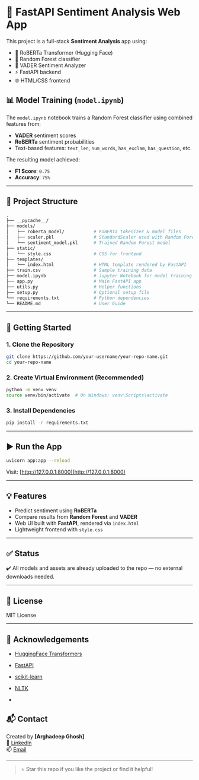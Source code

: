 # 🧠 FastAPI Sentiment Analysis Web App

This project is a full-stack **Sentiment Analysis** app using:

- 🤖 RoBERTa Transformer (Hugging Face)
- 🌲 Random Forest classifier
- 💬 VADER Sentiment Analyzer
- ⚡ FastAPI backend
- 🌐 HTML/CSS frontend

## 📊 Model Training (`model.ipynb`)

The `model.ipynb` notebook trains a Random Forest classifier using combined features from:

- **VADER** sentiment scores  
- **RoBERTa** sentiment probabilities  
- Text-based features: `text_len`, `num_words`, `has_exclam`, `has_question`, etc.

The resulting model achieved:

- **F1 Score**: `0.75`  
- **Accuracy**: `75%`  


---

## 📁 Project Structure

```bash
.
├── __pycache__/
├── models/
│   ├── roberta_model/           # RoBERTa tokenizer & model files
│   ├── scaler.pkl               # StandardScaler used with Random Forest
│   └── sentiment_model.pkl      # Trained Random Forest model
├── static/
│   └── style.css                # CSS for frontend
├── templates/
│   └── index.html               # HTML template rendered by FastAPI
├── train.csv                    # Sample training data
├── model.ipynb                  # Jupyter Notebook for model training
├── app.py                       # Main FastAPI app
├── utils.py                     # Helper functions
├── setup.py                     # Optional setup file
└── requirements.txt             # Python dependencies
└── README.md                    # User Guide

```

---

## 🚀 Getting Started

### 1. Clone the Repository

```bash
git clone https://github.com/your-username/your-repo-name.git
cd your-repo-name
```

### 2. Create Virtual Environment (Recommended)

```bash
python -m venv venv
source venv/bin/activate  # On Windows: venv\Scripts\activate
```

### 3. Install Dependencies

```bash
pip install -r requirements.txt
```

---

## ▶️ Run the App

```bash
uvicorn app:app --reload
```

Visit: [http://127.0.0.1:8000](http://127.0.0.1:8000)

---

## 💡 Features

- Predict sentiment using **RoBERTa**
- Compare results from **Random Forest** and **VADER**
- Web UI built with **FastAPI**, rendered via `index.html`
- Lightweight frontend with `style.css`

---

## ✅ Status

✔️ All models and assets are already uploaded to the repo — no external downloads needed.

---

## 📄 License

MIT License

---

## 🙏 Acknowledgements

- [HuggingFace Transformers](https://huggingface.co/)
- [FastAPI](https://fastapi.tiangolo.com/)
- [scikit-learn](https://scikit-learn.org/)
- [NLTK](https://www.nltk.org/)

- 
## 📬 Contact

Created by **[Arghadeep Ghosh]**  
🔗 [LinkedIn](https://www.linkedin.com/in/arghadeep-ghosh-895b27287/)  
📫 [Email](arghadeepghosh17@gmail.com)

---

> ⭐ Star this repo if you like the project or find it helpful!
